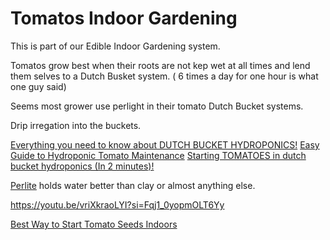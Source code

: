 # Tomatos Indoor Gardening

This is part of our Edible Indoor Gardening system.

Tomatos grow best when their roots are not kep wet at all times and lend them selves to a Dutch Busket system.
( 6 times a day for one hour is what one guy said)

Seems most grower use perlight in their tomato Dutch Bucket systems.

Drip irregation into the buckets.

[Everything you need to know about DUTCH BUCKET HYDROPONICS!](https://youtu.be/50KOZc_IU5U?si=lgOOF8jJLtVAWrng)
[Easy Guide to Hydroponic Tomato Maintenance](https://youtu.be/0sjaKX9zbjQ?si=65fJWauoCW2TYKS2)
[Starting TOMATOES in dutch bucket hydroponics (In 2 minutes)!](https://youtu.be/8cewv-2sbuQ?si=IAegdFEeQmQ50SrJ)

[Perlite](https://www.griffins.com) holds water better than clay or almost anything else.

https://youtu.be/vriXkraoLYI?si=Fqj1_0yopmOLT6Yy

[Best Way to Start Tomato Seeds Indoors](https://youtu.be/ed8OR49Bj4k?si=-PAB9ppMG-v3ewtr)

